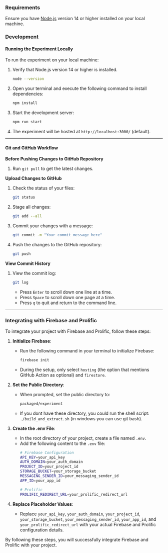 ### Requirements

Ensure you have [Node.js](https://nodejs.org/en) version 14 or higher installed on your local machine.

### Development

#### Running the Experiment Locally

To run the experiment on your local machine:

1. Verify that Node.js version 14 or higher is installed.

    ```bash
    node --version
    ```

2. Open your terminal and execute the following command to install dependencies:

    ```bash
    npm install
    ```

3. Start the development server:

    ```bash
    npm run start
    ```

4. The experiment will be hosted at `http://localhost:3000/` (default).

---
#### Git and GitHub Workflow

**Before Pushing Changes to GitHub Repository**

1. Run `git pull` to get the latest changes.

**Upload Changes to GitHub**

1. Check the status of your files:

    ```bash
    git status
    ```

2. Stage all changes:

    ```bash
    git add --all
    ```

3. Commit your changes with a message:

    ```bash
    git commit -m "Your commit message here"
    ```

4. Push the changes to the GitHub repository:

    ```bash
    git push
    ```

**View Commit History**

1. View the commit log:

    ```bash
    git log
    ```

    - Press `Enter` to scroll down one line at a time.
    - Press `Space` to scroll down one page at a time.
    - Press `q` to quit and return to the command line.

---

### Integrating with Firebase and Prolific

To integrate your project with Firebase and Prolific, follow these steps:

1. **Initialize Firebase**:
   - Run the following command in your terminal to initialize Firebase:
     ```bash
     firebase init
     ```
   - During the setup, only select `hosting` (the option that mentions GitHub Action as optional) and `firestore`.

2. **Set the Public Directory**:
   - When prompted, set the public directory to:
     ```bash
     packaged/experiment
     ```
   - If you dont have these directory, you could run the shell script: `./build_and_extract.sh` (in windows you can use git bash).  

3. **Create the .env File**:
   - In the root directory of your project, create a file named `.env`.
   - Add the following content to the `.env` file:
     ```bash
     # Firebase Configuration
     API_KEY=your_api_key
     AUTH_DOMAIN=your_auth_domain
     PROJECT_ID=your_project_id
     STORAGE_BUCKET=your_storage_bucket
     MESSAGING_SENDER_ID=your_messaging_sender_id
     APP_ID=your_app_id

     # Prolific
     PROLIFIC_REDIRECT_URL=your_prolific_redirect_url
     ```

4. **Replace Placeholder Values**:
   - Replace `your_api_key`, `your_auth_domain`, `your_project_id`, `your_storage_bucket`, `your_messaging_sender_id`, `your_app_id`, and `your_prolific_redirect_url` with your actual Firebase and Prolific configuration details.

By following these steps, you will successfully integrate Firebase and Prolific with your project.
